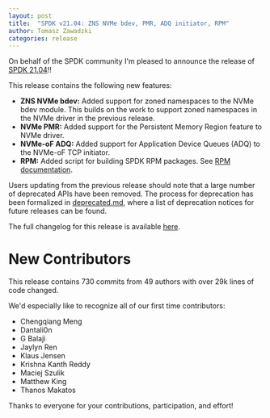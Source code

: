 ```yaml
---
layout: post
title:  "SPDK v21.04: ZNS NVMe bdev, PMR, ADQ initiator, RPM"
author: Tomasz Zawadzki
categories: release
---
```


On behalf of the SPDK community I'm pleased to announce the release of [SPDK 21.04](https://github.com/spdk/spdk/releases/tag/v21.04)!!

This release contains the following new features:

- **ZNS NVMe bdev:** Added support for zoned namespaces to the NVMe bdev module. This builds on the work to support zoned namespaces in the NVMe driver in the previous release.
- **NVMe PMR:** Added support for the Persistent Memory Region feature to NVMe driver.
- **NVMe-oF ADQ:** Added support for Application Device Queues (ADQ) to the NVMe-oF TCP initiator.
- **RPM:** Added script for building SPDK RPM packages. See [RPM documentation](https://spdk.io/doc/rpms.html).

Users updating from the previous release should note that a large number of deprecated APIs have been removed. The process for deprecation has been formalized in [deprecated.md](https://spdk.io/doc/deprecation.html), where a list of deprecation notices for future releases can be found.

The full changelog for this release is available [here](https://github.com/spdk/spdk/releases/tag/v21.04).

# New Contributors

This release contains 730 commits from 49 authors with over 29k lines of code changed.

We'd especially like to recognize all of our first time contributors:

- Chengqiang Meng
- Dantali0n
- G Balaji
- Jaylyn Ren
- Klaus Jensen
- Krishna Kanth Reddy
- Maciej Szulik
- Matthew King
- Thanos Makatos


Thanks to everyone for your contributions, participation, and effort!
